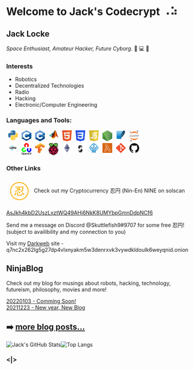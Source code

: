 # Welcome to Jack's Codecrypt ⠠⠵
## Jack Locke
*Space Enthusiast, Amateur Hacker, Future Cyborg.* 🚀 💻 🤖 

### Interests
- Robotics
- Decentralized Technologies
- Radio
- Hacking
- Electronic/Computer Engineering 

### Languages and Tools:

<img align="left" alt="Python" width="26px" src="https://raw.githubusercontent.com/ninjajoe9/ninjajoe9/main/logos/Python.png" style="vertical-align:middle;margin:0px 5px" />  
<img align="left" alt="C" width="26px" src="https://raw.githubusercontent.com/ninjajoe9/ninjajoe9/main/logos/c.png" style="vertical-align:middle;margin:0px 5px" />  
<img align="left" alt="C++" width="26px" src="https://raw.githubusercontent.com/ninjajoe9/ninjajoe9/main/logos/cpp.png" style="vertical-align:middle;margin:0px 5px" />   
<img align="left" alt="MATLAB" width="26px" src="https://raw.githubusercontent.com/ninjajoe9/ninjajoe9/main/logos/matlab.png" style="vertical-align:middle;margin:0px 5px" />
<img align="left" alt="html" width="26px" src="https://raw.githubusercontent.com/ninjajoe9/ninjajoe9/main/logos/html.png" style="vertical-align:middle;margin:0px 5px" />
<img align="left" alt="css" width="26px" src="https://raw.githubusercontent.com/ninjajoe9/ninjajoe9/main/logos/css.png" style="vertical-align:middle;margin:0px 5px" />
<img align="left" alt="javascript" width="26px" src="https://raw.githubusercontent.com/ninjajoe9/ninjajoe9/main/logos/js.png" style="vertical-align:middle;margin:0px 5px" />
<img align="left" alt="Node.js" width="26px" src="https://raw.githubusercontent.com/ninjajoe9/ninjajoe9/main/logos/node.png" style="vertical-align:middle;margin:0px 5px" />     
<img align="left" alt="SQLite" width="26px" src="https://raw.githubusercontent.com/ninjajoe9/ninjajoe9/main/logos/sqlite.png" style="vertical-align:middle;margin:0px 5px" /> 
<img align="left" alt="Jupyter Notebooks" width="26px" src="https://raw.githubusercontent.com/ninjajoe9/ninjajoe9/main/logos/jupyter.svg.png" style="vertical-align:middle;margin:0px 5px" />
<br>
<br> 
<img align="left" alt="LoRa Radio" width="26px" src="https://raw.githubusercontent.com/ninjajoe9/ninjajoe9/main/logos/lora.png" style="vertical-align:middle;margin:0px 5px" /> 
<img align="left" alt="OpenCV" width="26px" src="https://raw.githubusercontent.com/ninjajoe9/ninjajoe9/main/logos/opencv.svg.png" style="vertical-align:middle;margin:0px 5px" />  
<img align="left" alt="TensorFlow" width="26px" src="https://raw.githubusercontent.com/ninjajoe9/ninjajoe9/main/logos/Tensorflow_logo.svg.png" style="vertical-align:middle;margin:0px 5px" />  
<img align="left" alt="Raspberry Pi" width="26px" src="https://raw.githubusercontent.com/ninjajoe9/ninjajoe9/main/logos/RPi-Logo-Reg-SCREEN.png" style="vertical-align:middle;margin:0px 5px" />
<img align="left" alt="Etherum" width="26px" src="https://raw.githubusercontent.com/ninjajoe9/ninjajoe9/main/logos/ethereum.png" style="vertical-align:middle;margin:0px 5px" />  
<img align="left" alt="Solidity" width="30px" src="https://raw.githubusercontent.com/ninjajoe9/ninjajoe9/main/logos/solidity.svg" style="vertical-align:middle;margin:0px 3px" />  
<img align="left" alt="AWS IOT" width="26px" src="https://raw.githubusercontent.com/ninjajoe9/ninjajoe9/main/logos/awsiot.png" style="vertical-align:middle;margin:0px 5px"/>
<img align="left" alt="AWS Lambda" width="26px" src="https://raw.githubusercontent.com/ninjajoe9/ninjajoe9/main/logos/lambda.png" style="vertical-align:middle;margin:0px 5px" />  
<img align="left" alt="git" width="26px" src="https://raw.githubusercontent.com/ninjajoe9/ninjajoe9/main/logos/git.png" style="vertical-align:middle;margin:0px 5px" /> 
<img align="left" alt="github" width="26px" src="https://raw.githubusercontent.com/ninjajoe9/ninjajoe9/main/logos/github.png" style="vertical-align:middle;margin:0px 5px" /> 
<br />
<br />

### Other Links
<img src="https://raw.githubusercontent.com/ninjajoe9/crypto/main/logo.png" alt="Nin-En Logo" width="50" style="vertical-align:middle;margin:10px 10px"/> 
Check out my Cryptocurrency 忍円 (Nin-En) NINE on solscan

[AsJkh4kbD2UszLxztWQ49AHj6NkK8UMYbpGmnDdpNCf6](https://solscan.io/token/AsJkh4kbD2UszLxztWQ49AHj6NkK8UMYbpGmnDdpNCf6)

Send me a message on Discord @Skuttlefish9#9707 for some free 忍円! 
(subject to availibility and my connection to you)

Visit my [Darkweb](q7nc2x262lg5g27dp4vlxnyakm5w3denrxvk3vywdkldoulk6weyqnid.onion) site - q7nc2x262lg5g27dp4vlxnyakm5w3denrxvk3vywdkldoulk6weyqnid.onion

## NinjaBlog

Check out my blog for musings about robots, hacking, technology, futureism, philosophy, movies and more!

[20220103 - Comming Soon!](https://ninjajoe9.github.io/2022/01/03/comming-soon.html) 
<br />
[20211223 - New year, New Blog](https://ninjajoe9.github.io/2021/12/23/new-year-new-blog.html)

➡️ [more blog posts...](https://ninjajoe9.github.io/)
---

<img align="left" alt="Jack's GitHub Stats" src="https://github-readme-stats.vercel.app/api?username=ninjajoe9&show_icons=true&theme=dark" />

![Top Langs](https://github-readme-stats.vercel.app/api/top-langs/?username=ninjajoe9&theme=dark&hide=java)


### <\|>
